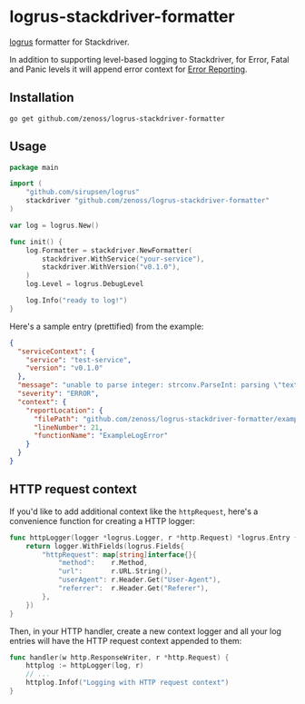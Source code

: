 # logrus-stackdriver-formatter

[logrus](https://github.com/sirupsen/logrus) formatter for Stackdriver.

In addition to supporting level-based logging to Stackdriver, for Error, Fatal and Panic levels it will append error context for [Error Reporting](https://cloud.google.com/error-reporting/).

## Installation

```shell
go get github.com/zenoss/logrus-stackdriver-formatter
```

## Usage

```go
package main

import (
    "github.com/sirupsen/logrus"
    stackdriver "github.com/zenoss/logrus-stackdriver-formatter"
)

var log = logrus.New()

func init() {
    log.Formatter = stackdriver.NewFormatter(
        stackdriver.WithService("your-service"), 
        stackdriver.WithVersion("v0.1.0"),
    )
    log.Level = logrus.DebugLevel

    log.Info("ready to log!")
}
```

Here's a sample entry (prettified) from the example:

```json
{
  "serviceContext": {
    "service": "test-service",
    "version": "v0.1.0"
  },
  "message": "unable to parse integer: strconv.ParseInt: parsing \"text\": invalid syntax",
  "severity": "ERROR",
  "context": {
    "reportLocation": {
      "filePath": "github.com/zenoss/logrus-stackdriver-formatter/example_test.go",
      "lineNumber": 21,
      "functionName": "ExampleLogError"
    }
  }
}
```

## HTTP request context

If you'd like to add additional context like the `httpRequest`, here's a convenience function for creating a HTTP logger:

```go
func httpLogger(logger *logrus.Logger, r *http.Request) *logrus.Entry {
    return logger.WithFields(logrus.Fields{
        "httpRequest": map[string]interface{}{
            "method":    r.Method,
            "url":       r.URL.String(),
            "userAgent": r.Header.Get("User-Agent"),
            "referrer":  r.Header.Get("Referer"),
        },
    })
}
```

Then, in your HTTP handler, create a new context logger and all your log entries will have the HTTP request context appended to them:

```go
func handler(w http.ResponseWriter, r *http.Request) {
    httplog := httpLogger(log, r)
    // ...
    httplog.Infof("Logging with HTTP request context")
}
```
